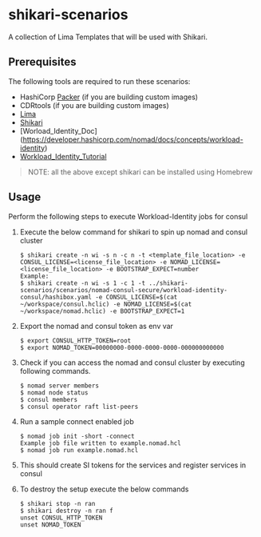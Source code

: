 # shikari-scenarios
A collection of Lima Templates that will be used with Shikari.

## Prerequisites

The following tools are required to run these scenarios:

* HashiCorp [Packer](https://developer.hashicorp.com/packer) (if you are building custom images)
* CDRtools (if you are building custom images)
* [Lima](https://lima-vm.io/)
* [Shikari](https://github.com/ranjandas/shikari)
* [Worload_Identity_Doc] (https://developer.hashicorp.com/nomad/docs/concepts/workload-identity)
* [Workload_Identity_Tutorial](https://developer.hashicorp.com/nomad/tutorials/integrate-consul/consul-acl)

> NOTE: all the above except shikari can be installed using Homebrew

## Usage

Perform the following steps to execute Workload-Identity jobs for consul

1. Execute the below command for shikari to spin up nomad and consul cluster

    ```_
    $ shikari create -n wi -s n -c n -t <template_file_location> -e CONSUL_LICENSE=<license_file_location> -e NOMAD_LICENSE=<license_file_location> -e BOOTSTRAP_EXPECT=number
    Example:
    $ shikari create -n wi -s 1 -c 1 -t ../shikari-scenarios/scenarios/nomad-consul-secure/workload-identity-consul/hashibox.yaml -e CONSUL_LICENSE=$(cat ~/workspace/consul.hclic) -e NOMAD_LICENSE=$(cat ~/workspace/nomad.hclic) -e BOOTSTRAP_EXPECT=1 
    ```

2. Export the nomad and consul token as env var

    ```
    $ export CONSUL_HTTP_TOKEN=root
    $ export NOMAD_TOKEN=00000000-0000-0000-0000-000000000000
    ```

3. Check if you can access the nomad and consul cluster by executing following commands.

    ```
    $ nomad server members
    $ nomad node status
    $ consul members
    $ consul operator raft list-peers
    ```
4. Run a sample connect enabled job

    ```
    $ nomad job init -short -connect
    Example job file written to example.nomad.hcl
    $ nomad job run example.nomad.hcl
    ```

5. This should create SI tokens for the services and register services in consul

6. To destroy the setup execute the below commands

    ```
    $ shikari stop -n ran
    $ shikari destroy -n ran f
    unset CONSUL_HTTP_TOKEN
    unset NOMAD_TOKEN
    ```

